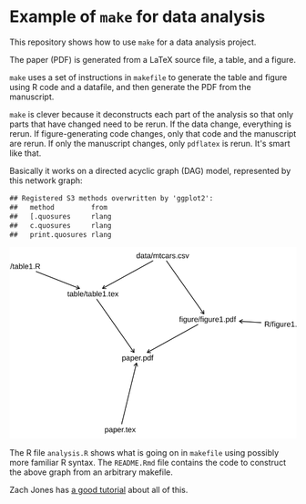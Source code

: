 # Example of `make` for data analysis

This repository shows how to use `make` for a data analysis project.

The paper (PDF) is generated from a LaTeX source file, a table, and a figure.

`make` uses a set of instructions in `makefile` to generate the table and figure using R code and a datafile, and then generate the PDF from the manuscript.

`make` is clever because it deconstructs each part of the analysis so that only parts that have changed need to be rerun. If the data change, everything is rerun. If figure-generating code changes, only that code and the manuscript are rerun. If only the manuscript changes, only `pdflatex` is rerun. It's smart like that.

Basically it works on a directed acyclic graph (DAG) model, represented by this network graph:




```
## Registered S3 methods overwritten by 'ggplot2':
##   method         from 
##   [.quosures     rlang
##   c.quosures     rlang
##   print.quosures rlang
```

![plot of chunk dag](fig-dag-1.svg)

The R file `analysis.R` shows what is going on in `makefile` using possibly more familiar R syntax. The `README.Rmd` file contains the code to construct the above graph from an arbitrary makefile.

Zach Jones has [a good tutorial](http://zmjones.com/make/) about all of this.
